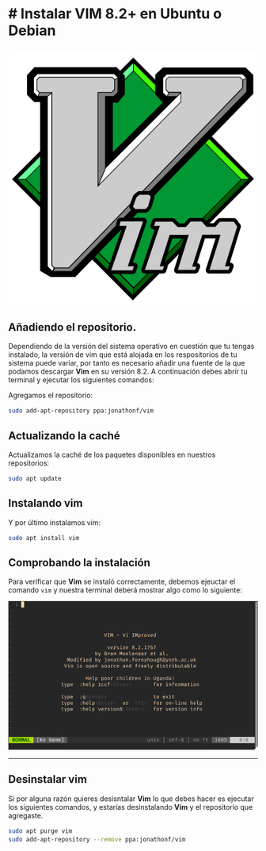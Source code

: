 # # Instalar VIM 8.2+ en Ubuntu o Debian

![VimLogo](../resources/vimlogo.png)
---

## Añadiendo el repositorio.

Dependiendo de la versión del sistema operativo en cuestión que tu tengas instalado, la versión de vim que está alojada en los respositorios de tu sistema puede variar, por tanto es necesario añadir una fuente de la que podamos descargar **Vim** en su versión 8.2. A continuación debes abrir tu terminal y ejecutar los siguientes comandos:

Agregamos el repositorio:

```bash
sudo add-apt-repository ppa:jonathonf/vim
```

## Actualizando la caché
Actualizamos la caché de los paquetes disponibles en nuestros repositorios:

```bash
sudo apt update
```
## Instalando vim
Y por último instalamos vim:

```bash
sudo apt install vim
```
## Comprobando la instalación
Para verificar que **Vim** se instaló correctamente, debemos ejeuctar el comando `vim` y nuestra terminal deberá mostrar algo como lo siguiente:

![captura vim](../resources/vim_ss1.png)

---

## Desinstalar vim
Si por alguna razón quieres desisntalar **Vim** lo que debes hacer es ejecutar los siguientes comandos, y estarías desinstalando **Vim** y el repositorio que agregaste.

```bash
sudo apt purge vim
sudo add-apt-repository --remove ppa:jonathonf/vim
```
